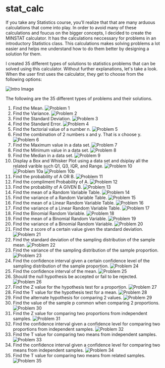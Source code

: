 # stat_calc

If you take any Statistics course, you'll realize that that are many arduous calculations that come into play.
In order to avoid many of these calculations and foucus on the bigger concepts, I decided to create the MINSTAT calculator.
It has the calculations neccessary for problems in an introductory Statistics class.
This calculations makes solving problems a lot easier and helps me understand how to do them better by designing a solution for them.

I created 35 different types of solutions to statistics problems that can be solved using this calculator.
Without further explanations, let's take a look.
When the user first uses the calculator, they get to choose from the following options:

![Intro Image](/intro.png)


The following are the 35 different types of problems and their solutions.


1. Find the Mean. 
![Problem 1](/1.png)
2. Find the Variance. 
![Problem 2](/2.png)
3. Find the Standard Deviation. 
![Problem 3](/3.png)
4. Find the Standard Error. 
![Problem 4](/4.png)
5. Find the factorial value of a number n. 
![Problem 5](/5.png)
6. Find the combination of 2 numbers x and y. That is x choose y. 
![Problem 6](/6.png)
7. Find the Maximum value in a data set. 
![Problem 7](/7.png)
8. Find the Minimum value in a data set. 
![Problem 8](/8.png)
9. Find the Median in a data set. 
![Problem 9](/9.png)
10. Display a Box and Whisker Plot using a data set and dsiplay all the related varible such Q1, Q3, IQR, and Range. 
![Problem 10](/10.png)
![Problem 10a](/10a.png)
![Problem 10b](/10b.png)
11. Find the probability of A OR B. 
![Problem 11](/11.png)
12. Find the compliment Probability of A. 
![Problem 12](/12.png)
13. Find the probability of A GIVEN B. 
![Problem 13](/13.png)
14. Find the mean of a Random Variable Table. 
![Problem 14](/14.png)
15. Find the variance of a Random Variable Table. 
![Problem 15](/15.png)
16. Find the mean of a Linear Random Variable Table. 
![Problem 16](/16.png)
17. Find the variance of a Linear Random Variable Table. 
![Problem 17](/17.png)
18. Find the Binomial Random Variable. 
![Problem 18](/18.png)
19. Find the mean of a Binomial Random Variable. 
![Problem 19](/19.png)
20. Find the variance of a Binomial Random Variable. 
![Problem 20](/20.png)
21. Find the z score of a certain value given the standard deviation. 
![Problem 21](/21.png)
22. Find the standard deviation of the sampling distribution of the sample mean. 
![Problem 22](/22.png)
23. Find the variance of the sampling distribution of the sample proportion. 
![Problem 23](/23.png)
24. Find the confidence interval given a certain confidence level of the sampling distribution of the sample proportion. 
![Problem 24](/24.png)
25. Find the confidence interval of the mean. 
![Problem 25](/25.png)
26. Should the null hypothesis be accepted or fail to be rejected. 
![Problem 26](/26.png)
27. Find the Z value for the hypothesis test for a proportion. 
![Problem 27](/27.png)
28. Find the T value for the hypothesis test for a mean. 
![Problem 28](/28.png)
29. Find the alternate hypothesis for comparing 2 values. 
![Problem 29](/29.png)
30. Find the value of the sample p common when comparing 2 proportions.
![Problem 30](/30.png)
31. Find the Z value for comparing two proportions from independent samples.
![Problem 31](/31.png)
32. Find the confidence interval given a confidence level for comparing two  proportions from independent samples. 
![Problem 32](/32.png)
33. Find the T value for comparing two means from independent samples. 
![Problem 33](/33.png)
34. Find the confidence interval given a confidence level for comparing two means from independent samples.
![Problem 34](/34.png)
35. Find the T value for comparing two means from related samples.
![Problem 35](/35.png)


